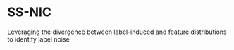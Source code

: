 # SS-NIC
Leveraging the divergence between label-induced and feature distributions to identify label noise
